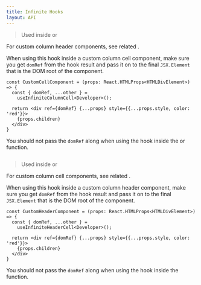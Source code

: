 ```yaml
---
title: Infinite Hooks
layout: API
---
```



<PropTable>

<Prop name="useInfiniteColumnCell" >

> Used inside <PropLink name="columns.render" /> or <PropLink name="column.components.ColumnCell" />

For custom column header components, see related <HookLink name="useInfiniteHeaderCell" />.

When using this hook inside a <PropLink name="columns.components.ColumnCell" code={false}>custom column cell component</PropLink>, make sure you get `domRef` from the hook result and pass it on to the final `JSX.Element` that is the DOM root of the component.


```tsx
const CustomCellComponent = (props: React.HTMLProps<HTMLDivElement>) => {
  const { domRef, ...other } =
    useInfiniteColumnCell<Developer>();

  return <div ref={domRef} {...props} style={{...props.style, color: 'red'}}>
    {props.children}
  </div>
}
```

You should not pass the `domRef` along when using the hook inside the
 <PropLink name="columns.render" /> or <PropLink name="columns.renderValue" /> function.

<Sandpack title="Column with render & useInfiniteColumnCell">

```tsx file=../../reference/column-render-hooks-example.page.tsx

```

</Sandpack>

</Prop>


<Prop name="useInfiniteHeaderCell" >

> Used inside <PropLink name="columns.header" /> or <PropLink name="column.components.HeaderCell" />

For custom column cell components, see related <HookLink name="useInfiniteColumnCell" />.

When using this hook inside a <PropLink name="columns.components.HeaderCell" code={false}>custom column header component</PropLink>, make sure you get `domRef` from the hook result and pass it on to the final `JSX.Element` that is the DOM root of the component.


```tsx
const CustomHeaderComponent = (props: React.HTMLProps<HTMLDivElement>) => {
  const { domRef, ...other } =
    useInfiniteHeaderCell<Developer>();

  return <div ref={domRef} {...props} style={{...props.style, color: 'red'}}>
    {props.children}
  </div>
}
```

You should not pass the `domRef` along when using the hook inside the
 <PropLink name="columns.header" /> function.

<Sandpack title="Column with custom header & useInfiniteHeaderCell">

```tsx file=../../reference/column-header-hooks-example.page.tsx

```

</Sandpack>

</Prop>

</PropTable>